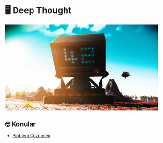 # :desktop_computer: Deep Thought 

![deep-thought.jpg](./img/deep-thought.jpg)



## :nerd_face: Konular

* [Problem Çözümleri](./ProblemCozümleri)